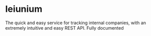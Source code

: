 # Ieiunium
The quick and easy service for tracking internal companies, with an extremely intuitive and easy REST API. Fully documented
